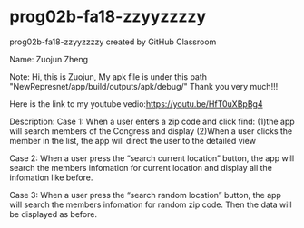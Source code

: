 # prog02b-fa18-zzyyzzzzy
prog02b-fa18-zzyyzzzzy created by GitHub Classroom

Name: Zuojun Zheng

Note: Hi, this is Zuojun, My apk file is under this path "NewRepresnet/app/build/outputs/apk/debug/"
Thank you very much!!!

Here is the link to my youtube vedio:https://youtu.be/HfT0uXBpBg4

Description:
Case 1: 
When a user enters a zip code and click find:
  (1)the app will search members of the Congress and display
  (2)When a user clicks the member in the list, the app will direct the user to the detailed view


Case 2: 
When a user press the “search current location” button, the app will search the members infomation for current location and display all the infomation like before.


Case 3:
When a user press the “search random location” button, the app will search the members infomation for random zip code. Then the data will be displayed as before.




